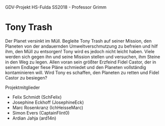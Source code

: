 GDV-Projekt HS-Fulda SS2018 - Professor Grimm

<h1>Tony Trash</h1>

Der Planet versinkt im Müll. Begleite Tony Trash auf seiner Mission, den Planeten von der andauernden Umweltverschmutzung zu befreien und hilf ihm, den Müll zu entsorgen! Tony wird es jedoch nicht leicht haben. Viele werden sich gegen ihn und seine Mission stellen und versuchen, ihm Steine in den Weg zu legen. Allen voran sein größter Erzfeind Fidel Castor, der in seinem Endlager fiese Pläne schmiedet und den Planeten vollständig kontaminieren will. Wird Tony es schaffen, den Planeten zu retten und Fidel Castor zu besiegen?


Projektmitglieder

- Felix Schmidt (SchFelix)
- Josephine Eckhoff (JosephineEck)
- Marc Rosenkranz (IchHeisseMarc)
- Simon Evers (CaptainFlint0)
- Ardian Jahja (ard14n)
